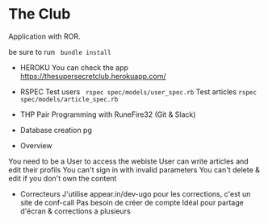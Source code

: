 # The Club 

Application with ROR.

be sure to run
` bundle install`
* HEROKU
You can check the app
https://thesupersecretclub.herokuapp.com/

* RSPEC
Test users ` rspec spec/models/user_spec.rb`
Test articles `rspec spec/models/article_spec.rb`

* THP Pair Programming
with RuneFire32 (Git & Slack)

* Database creation
pg

* Overview

You need to be a User to access the webiste
User can write articles and edit their profils
You can't sign in with invalid parameters
You can't delete & edit if you don't own the content

* Correcteurs
J'utilise appear.in/dev-ugo pour les corrections, c'est un site de conf-call
Pas besoin de créer de compte
Idéal pour partage d'écran & corrections a plusieurs

